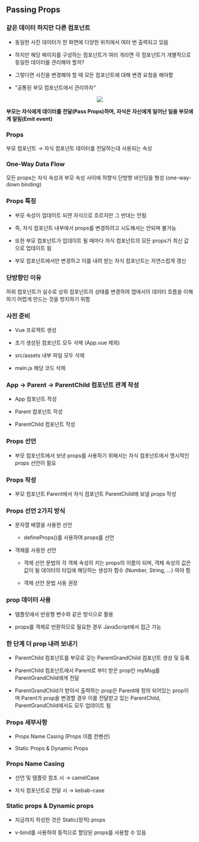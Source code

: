 ## Passing Props

### 같은 데이터 하지만 다른 컴포넌트

- 동일한 사진 데이터가 한 화면에 다양한 위치에서 여러 번 출력되고 있음
  
- 하지만 해당 페이지를 구성하는 컴포넌트가 여러 개라면 각 컴포넌트가 개별적으로 동일한 데이터를 관리해야 할까?
  
- 그렇다면 사진을 변경해야 할 때 모든 컴포넌트에 대해 변경 요청을 해야함
  
- “공통된 부모 컴포넌트에서 관리하자”
  

<p align="center"><img src="https://i.postimg.cc/NMzp0G3b/image.png"></p>

**부모는 자식에게 데이터를 전달(Pass Props)하며, 자식은 자신에게 일어난 일을 부모에게 알림(Emit event)**

### Props

부모 컴포넌트 → 자식 컴포넌트
데이터를 전달하는데 사용되는 속성

### One-Way Data Flow

모든 props는 자식 속성과 부모 속성 사이에 하향식 단방향 바인딩을 형성
(one-way-down binding)

### Props 특징

- 부모 속성이 업데이트 되면 자식으로 흐르지만 그 반대는 안됨
  
- 즉, 자식 컴포넌트 내부에서 props를 변경하려고 시도해서는 안되며 불가능
  
- 또한 부모 컴포넌트가 업데이트 될 때마다 자식 컴포넌트의 모든 props가 최신 값으로 업데이트 됨
  
- 부모 컴포넌트에서만 변경하고 이를 내려 받는 자식 컴포넌트는 자연스럽게 갱신
  

### 단방향인 이유

하위 컴포넌트가 실수로 상위 컴포넌트의 상태를 변경하여 앱에서의 데이터 흐름을 이해하기
어렵게 만드는 것을 방지하기 위함

### 사전 준비

- Vue 프로젝트 생성
  
- 초기 생성된 컴포넌트 모두 삭제 (App.vue 제외)
  
- src/assets 내부 파일 모두 삭제
  
- main.js 해당 코드 삭제
  

### App → Parent → ParentChild 컴포넌트 관계 작성

- App 컴포넌트 작성
  
- Parent 컴포넌트 작성
  
- ParentChild 컴포넌트 작성
  

### Props 선언

- 부모 컴포넌트에서 보낸 props를 사용하기 위해서는 자식 컴포넌트에서 명시적인 props 선언이 필요

### Props 작성

- 부모 컴포넌트 Parent에서 자식 컴포넌트 ParentChild에 보낼 props 작성

### Props 선언 2가지 방식

- 문자열 배열을 사용한 선언
  
  - defineProps()를 사용하여 props를 선언
- 객체를 사용한 선언
  
  - 객체 선언 문법의 각 객체 속성의 키는 props의 이름이 되며, 객체 속성의 값은 값이 될 데이터의 타입에 해당하는 생성자 함수 (Number, String, …) 여야 함
    
  - 객체 선언 문법 사용 권장
    

### prop 데이터 사용

- 템플릿에서 반응형 변수와 같은 방식으로 활용
  
- props를 객체로 반환하므로 필요한 경우 JavaScript에서 접근 가능
  

### 한 단계 더 prop 내려 보내기

- ParentChild 컴포넌트를 부모로 갖는 ParentGrandChild 컴포넌트 생성 및 등록
  
- ParentChild 컴포넌트에서 Parent로 부터 받은 prop인 myMsg를 ParentGrandChild에게 전달
  
- ParentGrandChild가 받아서 출력하는 prop은 Parent에 정의 되어있는 prop이며 Parent가 prop을 변경할 경우 이를 전달받고 있는 ParentChild, ParentGrandChild에서도 모두 업데이트 됨
  

### Props 세부사항

- Props Name Casing (Props 이름 컨벤션)
  
- Static Props & Dynamic Props
  

### Props Name Casing

- 선언 및 템플릿 참조 시 → camelCase
  
- 자식 컴포넌트로 전달 시 → kebab-case
  

### Static props & Dynamic props

- 지금까지 작성한 것은 Static(정적) props
  
- v-bind를 사용하여 동적으로 할당된 props를 사용할 수 있음
